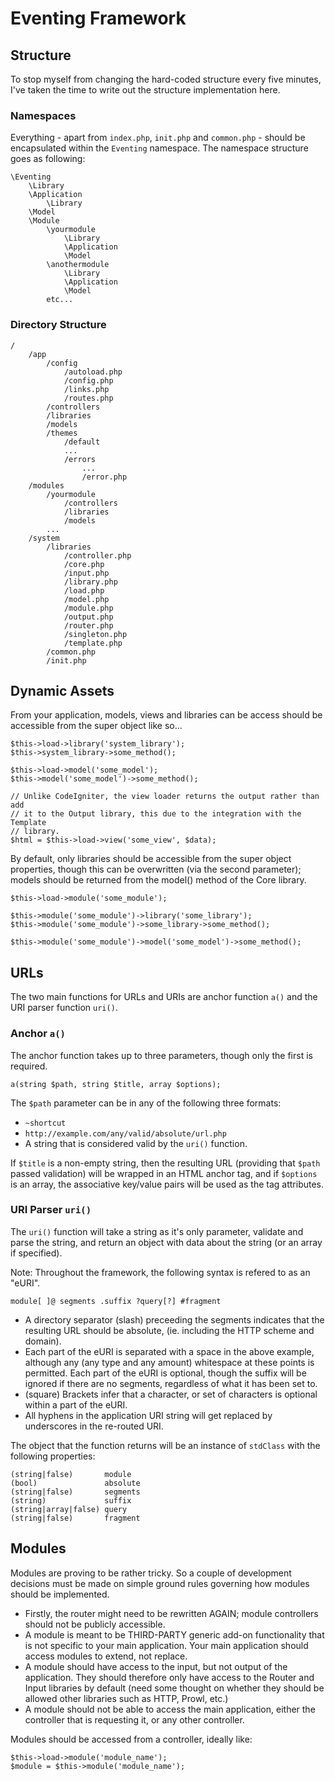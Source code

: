 # Eventing Framework

## Structure

To stop myself from changing the hard-coded structure every five minutes, I've
taken the time to write out the structure implementation here.

### Namespaces

Everything - apart from `index.php`, `init.php` and `common.php` - should be
encapsulated within the `Eventing` namespace. The namespace structure goes as
following:

    \Eventing
        \Library
        \Application
            \Library
        \Model
        \Module
            \yourmodule
                \Library
                \Application
                \Model
            \anothermodule
                \Library
                \Application
                \Model
            etc...

### Directory Structure

    /
        /app
            /config
                /autoload.php
                /config.php
                /links.php
                /routes.php
            /controllers
            /libraries
            /models
            /themes
                /default
                ...
                /errors
                    ...
                    /error.php
        /modules
            /yourmodule
                /controllers
                /libraries
                /models
            ...
        /system
            /libraries
                /controller.php
                /core.php
                /input.php
                /library.php
                /load.php
                /model.php
                /module.php
                /output.php
                /router.php
                /singleton.php
                /template.php
            /common.php
            /init.php

## Dynamic Assets

From your application, models, views and libraries can be access should be
accessible from the super object like so...

    $this->load->library('system_library');
    $this->system_library->some_method();
    
    $this->load->model('some_model');
    $this->model('some_model')->some_method();
    
    // Unlike CodeIgniter, the view loader returns the output rather than add
    // it to the Output library, this due to the integration with the Template
    // library.
    $html = $this->load->view('some_view', $data);

By default, only libraries should be accessible from the super object
properties, though this can be overwritten (via the second parameter); models
should be returned from the model() method of the Core library.

    $this->load->module('some_module');
    
    $this->module('some_module')->library('some_library');
    $this->module('some_module')->some_library->some_method();
    
    $this->module('some_module')->model('some_model')->some_method();

## URLs

The two main functions for URLs and URIs are anchor function `a()` and the URI
parser function `uri()`.

### Anchor `a()`

The anchor function takes up to three parameters, though only the first is
required.

    a(string $path, string $title, array $options);

The `$path` parameter can be in any of the following three formats:

- `~shortcut`
- `http://example.com/any/valid/absolute/url.php`
- A string that is considered valid by the `uri()` function.

If `$title` is a non-empty string, then the resulting URL (providing that
`$path` passed validation) will be wrapped in an HTML anchor tag, and if
`$options` is an array, the associative key/value pairs will be used as the tag
attributes.

### URI Parser `uri()`

The `uri()` function will take a string as it's only parameter, validate and
parse the string, and return an object with data about the string (or an array
if specified).

Note: Throughout the framework, the following syntax is refered to as an "eURI".

    module[ ]@ segments .suffix ?query[?] #fragment

- A directory separator (slash) preceeding the segments indicates that the
  resulting URL should be absolute, (ie. including the HTTP scheme and domain).
- Each part of the eURI is separated with a space in the above example, although
  any (any type and any amount) whitespace at these points is permitted. Each part
  of the eURI is optional, though the suffix will be ignored if there are no
  segments, regardless of what it has been set to.
- (square) Brackets infer that a character, or set of characters is optional within a
  part of the eURI.
- All hyphens in the application URI string will get replaced by underscores in
  the re-routed URI.

The object that the function returns will be an instance of `stdClass` with the
following properties:

    (string|false)       module
    (bool)               absolute
    (string|false)       segments
    (string)             suffix
    (string|array|false) query
    (string|false)       fragment

## Modules

Modules are proving to be rather tricky. So a couple of development decisions
must be made on simple ground rules governing how modules should be implemented.

- Firstly, the router might need to be rewritten AGAIN; module controllers
  should not be publicly accessible.
- A module is meant to be THIRD-PARTY generic add-on functionality that is not
  specific to your main application. Your main application should access modules
  to extend, not replace.
- A module should have access to the input, but not output of the application.
  They should therefore only have access to the Router and Input libraries by
  default (need some thought on whether they should be allowed other libraries
  such as HTTP, Prowl, etc.)
- A module should not be able to access the main application, either the
  controller that is requesting it, or any other controller.

Modules should be accessed from a controller, ideally like:

    $this->load->module('module_name');
    $module = $this->module('module_name');
